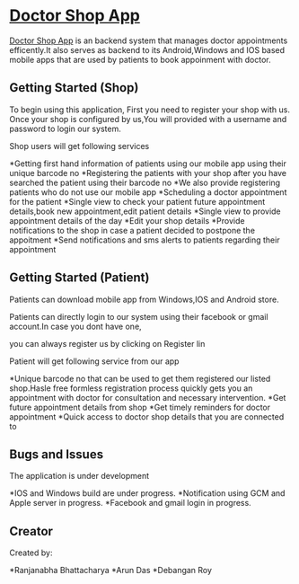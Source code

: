 # [Doctor Shop App](http://www.dappoint.com/shopapp/pages/login.html)

[Doctor Shop App](http://www.dappoint.com/shopapp/pages/login.html) is an backend system that manages doctor appointments efficently.It also serves as backend to its Android,Windows and IOS based mobile apps that are used by patients to book appoinment with doctor.

## Getting Started (Shop)

To begin using this application, First you need to register your shop with us.
Once your shop is configured by us,You will provided with a username and password to login our system.

Shop users will get following services

*Getting first hand information of patients using our mobile app using their unique barcode no
*Registering the patients with your shop after you have searched the patient using their barcode no
*We also provide registering patients who do not use our mobile app
*Scheduling a doctor appointment for the patient
*Single view to check your patient future appointment details,book new appointment,edit patient details
*Single view to provide appointment details of the day
*Edit your shop details
*Provide notifications to the shop in case a patient decided to postpone the appoitment
*Send notifications and sms alerts to patients regarding their appointment

## Getting Started (Patient)

Patients can download mobile app from Windows,IOS and Android store.

Patients can directly login to our system using their facebook or gmail account.In case you dont have one,

you can always register us by clicking on Register lin

Patient will get following service from our app

*Unique barcode no that can be used to get them registered our listed shop.Hasle free formless registration
process quickly gets you an appointment with doctor for consultation and necessary intervention.
*Get future appointment details from shop
*Get timely reminders for doctor appointment
*Quick access to doctor shop details that you are connected to



## Bugs and Issues

The application is under development

*IOS and Windows build are under progress.
*Notification using GCM and Apple server in progress.
*Facebook and gmail login in progress.

## Creator

Created by:

*Ranjanabha Bhattacharya
*Arun Das
*Debangan Roy

